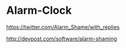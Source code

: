 # Alarm-Clock
https://twitter.com/Alarm_Shame/with_replies

http://devpost.com/software/alarm-shaming
